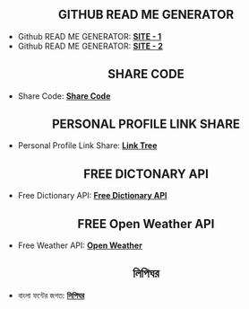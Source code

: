 <h2 align="center">GITHUB READ ME GENERATOR</h2>

- Github READ ME GENERATOR:  **[SITE - 1](https://rahuldkjain.github.io/gh-profile-readme-generator/)**
- Github READ ME GENERATOR:  **[SITE - 2](https://arturssmirnovs.github.io/github-profile-readme-generator/)**



<h2 align="center">SHARE CODE</h2>

- Share Code:  **[Share Code](https://codeshare.io/)**


<h2 align="center">PERSONAL PROFILE LINK SHARE</h2>

- Personal Profile Link Share:  **[Link Tree](https://linktr.ee/)**


<h2 align="center">FREE DICTONARY API</h2>

- Free Dictionary API:  **[Free Dictionary API](https://dictionaryapi.dev/)**

<h2 align="center">FREE Open Weather API</h2>

- Free Weather API: **[Open Weather](https://openweathermap.org/)**


<h2 align="center"> লিপিঘর </h2>

- বাংলা ফন্টের জগত: **[লিপিঘর](https://lipighor.com/)**
